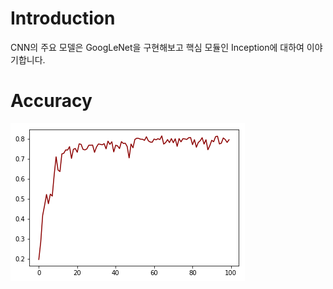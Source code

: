 # Introduction  
  CNN의 주요 모델은 GoogLeNet을 구현해보고 핵심 모듈인 Inception에 대하여 이야기합니다.  
# Accuracy  
  ![Acc1](https://github.com/Doyosae/CNN_Models/blob/master/GoogLe%20Network/Accuracy/model%201.png)
